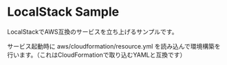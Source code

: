 # LocalStack Sample

LocalStackでAWS互換のサービスを立ち上げるサンプルです。

サービス起動時に aws/cloudformation/resource.yml を読み込んで環境構築を行います。（これはCloudFormationで取り込むYAMLと互換です）
